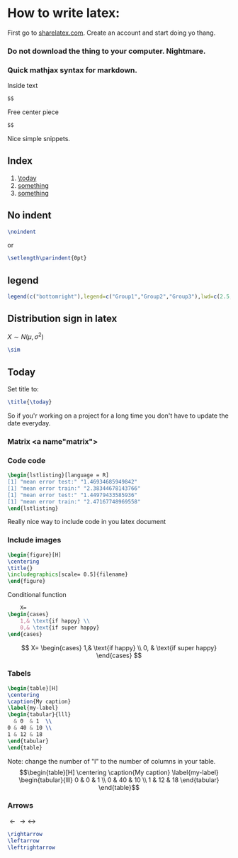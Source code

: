 

# How to write latex:


First go to [sharelatex.com](sharelatex.com). Create an account and start doing yo thang.<br/>
### Do not download the thing to your computer. Nightmare.
### Quick mathjax syntax for markdown.
Inside text
```markdown
$$
```
Free center piece
```markdown
$$
```
Nice simple snippets.<br/>

## Index

1. [\today](#today)
2. [something](#something)
3. [something](#something)

## No indent

```latex
\noindent
```
or
```latex
\setlength\parindent{0pt}
```
## legend
```r
legend(c("bottomright"),legend=c("Group1","Group2","Group3"),lwd=c(2.5,2.5),col=c("red","green","blue"))
```
## Distribution sign in latex
$X \sim N(\mu,\sigma^2)$
```latex
\sim
```
## Today <a name="today"></a>
Set title to:
```latex
\title{\today}
```
So if you'r working on a project for a long time you don't have to update the date everyday.

### Matrix <a name"matrix"></a>

### Code <a name="code"></a>code

```latex
\begin{lstlisting}[language = R]
[1] "mean error test:" "1.46934685949842"
[1] "mean error train:" "2.38344678143766"
[1] "mean error test:" "1.44979433585936"
[1] "mean error train:" "2.47167748969558"
\end{lstlisting}
```
Really nice way to include code in you latex document

### <a name="img">Include images</a>
```latex
\begin{figure}[H]
\centering
\title{}
\includegraphics[scale= 0.5]{filename}
\end{figure}
```
Conditional function
```latex
    X=
\begin{cases}
    1,& \text{if happy} \\
    0,& \text{if super happy}
\end{cases}
```
$$
    X=
\begin{cases}
    1,& \text{if happy} \\
    0,              & \text{if super happy}
\end{cases}
$$



### Tabels
```latex
\begin{table}[H]
\centering
\caption{My caption}
\label{my-label}
\begin{tabular}{lll}
  & 0  & 1  \\
0 & 40 & 10 \\
1 & 12 & 18
\end{tabular}
\end{table}
```
Note: change the number of "l" to the number of columns in your table.
$$\begin{table}[H]
\centering
\caption{My caption}
\label{my-label}
\begin{tabular}{lll}
0  & 0  & 1  \\
0 & 40 & 10 \\
1 & 12 & 18
\end{tabular}
\end{table}$$


### Arrows

$\leftarrow \rightarrow \leftrightarrow$
```latex
\rightarrow
\leftarrow
\leftrightarrow
```
